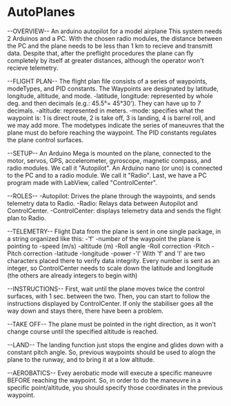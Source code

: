 # AutoPlanes
--OVERVIEW--
An arduino autopilot for a model airplane
This system needs 2 Arduinos and a PC.
With the chosen radio modules, the distance between the PC and the plane needs to be less than 1 km to recieve and transmitt data.
Despite that, after the preflight procedures the plane can fly completely by itself at greater distances, although the operator won't recieve telemetry.

--FLIGHT PLAN--
The flight plan file consists of a series of waypoints, modeTypes, and PID constants.
The Waypoints are designated by latitude, longitude, altitude, and mode.
-latitude, longitude: represented by whole deg. and then decimals (e.g.: 45.5°= 45°30'). They can have up to 7 decimals.
-altitude: represented in meters.
-mode: specifies what the waypoint is: 1 is direct route, 2 is take off, 3 is landing, 4 is barrel roll, and we may add more. 
The modetypes indicate the series of maneuvres that the plane must do before reaching the waypoint.
The PID constants regulates the plane control surfaces.


--SETUP--
An Arduino Mega is mounted on the plane, connected to the motor, servos, GPS, accelerometer, gyroscope, magnetic compass, and radio modules. We call it "Autopilot".
An Arduino nano (or uno) is connected to the PC and to a radio module. We call it "Radio".
Last, we have a PC program made with LabView, called "ControlCenter".

--ROLES--
-Autopilot: Drives the plane through the waypoints, and sends telemetry data to Radio.
-Radio: Relays data between Autopilot and ControlCenter.
-ControlCenter: displays telemetry data and sends the flight plan to Radio.

--TELEMETRY--
Flight Data from the plane is sent in one single package, in a string organized like this:
-'f'
-number of the waypoint the plane is pointing to 
-speed (m/s)
-altitude (m)
-Roll angle
-Roll correction
-Pitch
-Pitch correction
-latitude
-longitude
-power
-'l'
With 'f' and 'l' are two characters placed there to verify data integrity.
Every number is sent as an integer, so ControlCenter needs to scale down the latitude and longitude 
(the others are already integers to begin with)

--INSTRUCTIONS--
First, wait until the plane moves twice the control surfaces, with 1 sec. between the two.
Then, you can start to follow the instructions displayed by ControlCenter.
If only the stabiliser goes all the way down and stays there, there have been a problem.

--TAKE OFF--
The plane must be pointed in the right direction, as it won't change course until the specified altitude is reached.

--LAND--
The landing function just stops the engine and glides down with a constant pitch angle. So, previous waypoints should be used 
to alogn the plane to the runway, and to bring it at a low altitude.

--AEROBATICS--
Evey aerobatic mode will execute a specific maneuvre BEFORE reaching the waypoint. 
So, in order to do the maneuvre in a specific point/altitude, you should specify those coordinates in the
previous waypoint.






